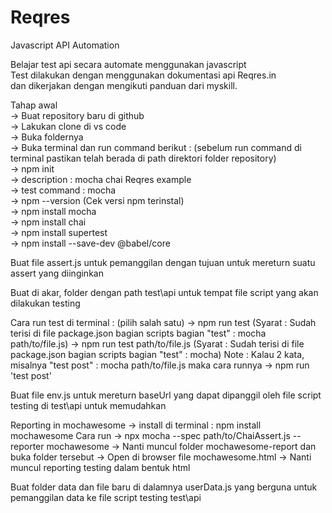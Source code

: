 # Reqres 

Javascript API Automation <br>

Belajar test api secara automate menggunakan javascript <br>
Test dilakukan dengan menggunakan dokumentasi api Reqres.in <br>
dan dikerjakan dengan mengikuti panduan dari myskill. <br>

Tahap awal <br>
-> Buat repository baru di github <br>
-> Lakukan clone di vs code <br>
-> Buka foldernya <br>
-> Buka terminal dan run command berikut : (sebelum run command di terminal pastikan telah berada di path direktori folder repository) <br>
  -> npm init <br>
    -> description : mocha chai Reqres example <br>
    -> test command : mocha <br>
  -> npm --version (Cek versi npm terinstal) <br>
  -> npm install mocha <br>
  -> npm install chai <br>
  -> npm install supertest <br>
  -> npm install --save-dev @babel/core <br>

Buat file assert.js untuk pemanggilan dengan tujuan untuk mereturn suatu assert yang diinginkan

Buat di akar, folder dengan path test\api untuk tempat file script yang akan dilakukan testing

Cara run test di terminal : (pilih salah satu)
-> npm run test (Syarat : Sudah terisi di file package.json bagian scripts bagian "test" : mocha path/to/file.js)
-> npm run test path/to/file.js (Syarat : Sudah terisi di file package.json bagian scripts bagian "test" : mocha)
Note : Kalau 2 kata, misalnya "test post" : mocha path/to/file.js maka cara runnya -> npm run 'test post'

Buat file env.js untuk mereturn baseUrl yang dapat dipanggil oleh file script testing di test\api untuk memudahkan

Reporting in mochawesome 
-> install di terminal : npm install mochawesome
Cara run
-> npx mocha --spec path/to/ChaiAssert.js --reporter mochawesome
-> Nanti muncul folder mochawesome-report dan buka folder tersebut
-> Open di browser file mochawesome.html
-> Nanti muncul reporting testing dalam bentuk html

Buat folder data dan file baru di dalamnya userData.js yang berguna untuk pemanggilan data ke file script testing test\api
